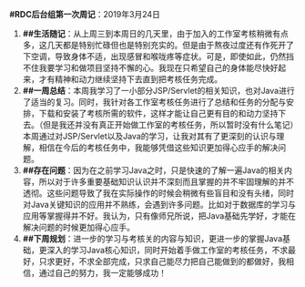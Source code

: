 **#RDC后台组第一次周记**：2019年3月24日
1. **##生活随记**：从上周三到本周日的几天里，由于加入的工作室考核稍微有点多，这几天都是特别忙碌但也是特别充实的。但是由于熬夜过度还有作死开了下空调，导致身体不适，出现感冒和喉咙疼等症状。可是，即使如此，仍然挡不住我要学习和做项目坚持不懈的心。我现在只希望自己的身体能尽快好起来，才有精神和动力继续坚持下去直到把考核任务完成。
2. **##一周总结**：本周我学习了一小部分JSP/Servlet的相关知识，也对Java进行了适当的复习。同时，我针对各工作室考核任务进行了总结和任务的分配与安排，下载和安装了考核所需的软件，这样才能让自己更有目的和动力坚持下去。（但是我还并没有真正开始做工作室的考核任务，所以暂时没有什么笔记）本周通过对JSP/Servlet以及Java的学习，让我对其有了更深刻的认识与理解，相信在今后的考核任务中，我能够凭借这些知识更加得心应手的解决问题。
3. **##存在问题**：因为在之前学习Java之时，只是快速的了解一遍Java的相关内容，所以对于许多重要基础知识认识并不深刻而且掌握的并不牢固理解的并不透彻。这些问题导致了我在实际操作的时候会稍微有些盲目和没有头绪，同时对Java关键知识的应用并不熟练，会遇到许多问题。比如对于数据库的学习与应用等掌握得并不好。我认为，只有像师兄所说，把Java基础先学好，才能在解决问题的时候更加得心应手。
4. **##下周规划**：进一步的学习与考核关的内容与知识，更进一步的掌握Java基础，更深入的学习Java核心知识，同时开始着手做工作室的考核任务，不求最好，只求更好，不求全部完成，只求自己能尽力把自己能做到的都做好，我相信，通过自己的努力，我一定能够成功！
